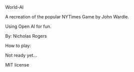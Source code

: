 World-AI

A recreation of the popular NYTimes Game by John Wardle.

Using Open AI for fun.

By: Nicholas Rogers

How to play:

Not ready yet...

MIT license
